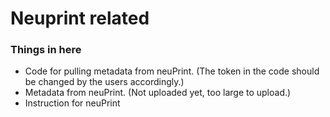 # Neuprint related

### Things in here
- Code for pulling metadata from neuPrint. (The token in the code should be changed by the users accordingly.)
- Metadata from neuPrint. (Not uploaded yet, too large to upload.)
- Instruction for neuPrint
